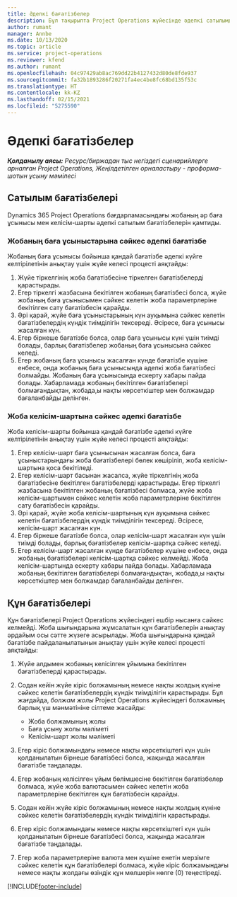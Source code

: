 ```yaml
---
title: Әдепкі бағатізбелер
description: Бұл тақырыпта Project Operations жүйесінде әдепкі сатылымдар және құн бағатізбелері туралы ақпарат берілген.
author: rumant
manager: Annbe
ms.date: 10/13/2020
ms.topic: article
ms.service: project-operations
ms.reviewer: kfend
ms.author: rumant
ms.openlocfilehash: 04c97429ab8ac769dd22b4127432d80de8fde937
ms.sourcegitcommit: fa32b1893286f20271fa4ec4be8fc68bd135f53c
ms.translationtype: HT
ms.contentlocale: kk-KZ
ms.lasthandoff: 02/15/2021
ms.locfileid: "5275590"
---
```

# <a name="default-price-lists"></a>Әдепкі бағатізбелер

_**Қолданылу аясы:** Ресурс/биржадан тыс негіздегі сценарийлерге арналған Project Operations, Жеңілдетілген орналастыру - проформа-шотын ұсыну мәмілесі_

## <a name="sales-price-lists"></a>Сатылым бағатізбелері

Dynamics 365 Project Operations бағдарламасындағы жобаның әр баға ұсынысы мен келісім-шарты әдепкі сатылым бағатізбелерін қамтиды. 

### <a name="price-list-default-on-project-quotes"></a>Жобаның баға ұсыныстарына сәйкес әдепкі бағатізбе
Жобаның баға ұсынысы бойынша қандай бағатізбе әдепкі күйге келтірілетінін анықтау үшін жүйе келесі процесті аяқтайды:

1. Жүйе тіркелгінің жоба бағатізбесіне тіркелген бағатізбелерді қарастырады. 
2. Егер тіркелгі жазбасына бекітілген жобаның бағатізбесі болса, жүйе жобаның баға ұсынысымен сәйкес келетін жоба параметрлеріне бекітілген сату бағатізбесін қарайды.
3. Әрі қарай, жүйе баға ұсыныстарының күн ауқымына сәйкес келетін бағатізбелердің күндік тиімділігін тексереді. Әсіресе, баға ұсынысы жасалған күн.
4. Егер бірнеше бағатізбе болса, олар баға ұсынысы күні үшін тиімді болады, барлық бағатізбелер жобаның баға ұсынысына сәйкес келеді.
5. Егер жобаның баға ұсынысы жасалған күнде бағатізбе күшіне енбесе, онда жобаның баға ұсынысында әдепкі жоба бағатізбесі болмайды. Жобаның баға ұсынысында ескерту хабары пайда болады. Хабарламада жобаның бекітілген бағатізбелері болмағандықтан, жобада,ы нақты көрсеткіштер мен болжамдар бағаланбайды делінген.

### <a name="price-list-default-on-project-contracts"></a>Жоба келісім-шартына сәйкес әдепкі бағатізбе 
Жоба келісім-шарты бойынша қандай бағатізбе әдепкі күйге келтірілетінін анықтау үшін жүйе келесі процесті аяқтайды:

1. Егер келісім-шарт баға ұсынысынан жасалған болса, баға ұсыныстарындағы жоба бағатізбелері бөлек көшіріліп, жоба келісім-шартына қоса бекітіледі.
2. Егер келісім-шарт басынан жасалса, жүйе тіркелгінің жоба бағатізбесіне бекітілген бағатізбелерді қарастырады. Егер тіркелгі жазбасына бекітілген жобаның бағатізбесі болмаса, жүйе жоба келісім-шартымен сәйкес келетін жоба параметрлеріне бекітілген сату бағатізбесін қарайды.
4. Әрі қарай, жүйе жоба келісім-шартының күн ауқымына сәйкес келетін бағатізбелердің күндік тиімділігін тексереді. Әсіресе, келісім-шарт жасалған күн.
5. Егер бірнеше бағатізбе болса, олар келісім-шарт жасалған күн үшін тиімді болады, барлық бағатізбелер келісім-шартқа сәйкес келеді.
6. Егер келісім-шарт жасалған күнде бағатізбелер күшіне енбесе, онда жобаның бағатізбелері келісім-шартқа сәйкес келмейді. Жоба келісім-шартында ескерту хабары пайда болады. Хабарламада жобаның бекітілген бағатізбелері болмағандықтан, жобада,ы нақты көрсеткіштер мен болжамдар бағаланбайды делінген.

## <a name="cost-price-lists"></a>Құн бағатізбелері

Құн бағатізбелері Project Operations жүйесіндегі ешбір нысанға сәйкес келмейді. Жоба шығындарына жұмсалатын құн бағатізбелерін анықтау әрдайым осы сәтте жүзеге асырылады. Жоба шығындарына қандай бағатізбе пайдаланылатынын анықтау үшін жүйе келесі процесті аяқтайды:

1. Жүйе алдымен жобаның келісілген ұйымына бекітілген бағатізбелерді қарастырады.
2. Содан кейін жүйе кіріс болжамының немесе нақты жолдың күніне сәйкес келетін бағатізбелердің күндік тиімділігін қарастырады. Бұл жағдайда, *болжам жолы* Project Operations жүйесіндегі болжамның барлық үш мәнмәтініне сілтеме жасайды:

    - Жоба болжамының жолы
    - Баға ұсыну жолы мәліметі
    - Келісім-шарт жолы мәліметі
  
3. Егер кіріс болжамындағы немесе нақты көрсеткіштегі күн үшін қолданылатын бірнеше бағатізбесі болса, жақында жасалған бағатізбе таңдалады.
4. Егер жобаның келісілген ұйым бөлімшесіне бекітілген бағатізбелер болмаса, жүйе жоба валютасымен сәйкес келетін жоба параметрлеріне бекітілген құн бағатізбесін қарайды.
5. Содан кейін жүйе кіріс болжамының немесе нақты жолдың күніне сәйкес келетін бағатізбелердің күндік тиімділігін қарастырады. 
6. Егер кіріс болжамындағы немесе нақты көрсеткіштегі күн үшін қолданылатын бірнеше бағатізбесі болса, жақында жасалған бағатізбе таңдалады.
7. Егер жоба параметрлеріне валюта мен күшіне енетін мерзімге сәйкес келетін құн бағатізбелері болмаса, жүйе кіріс болжамындағы немесе нақты жолдағы өзіндік құн мөлшерін нөлге (0) теңестіреді.


[!INCLUDE[footer-include](../includes/footer-banner.md)]